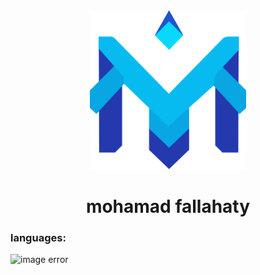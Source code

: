 <div align="center">
  <img src="./logo.png" alt="logo error" width="250px">
  <h1>mohamad fallahaty</h1>
</div>

<h3>languages:</h3>
<img src="https://skillicons.dev/icons?i=wordpress,html,css" alt="image error">
